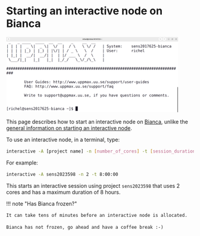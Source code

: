 # Starting an interactive node on Bianca

![](./img/login_bianca_via_terminal_terminal_462_x_202.png)

This page describes how to start an interactive node on [Bianca](bianca.md),
unlike the [general information on starting an interactive node](start_interactive_node.md).

To use an interactive node, in a terminal, type:

```bash
interactive -A [project name] -n [number_of_cores] -t [session_duration]
```

For example:

```bash
interactive -A sens2023598 -n 2 -t 8:00:00
```

This starts an interactive session using project `sens2023598`
that uses 2 cores and has a maximum duration of 8 hours.

!!! note "Has Bianca frozen?"

    It can take tens of minutes before an interactive node is allocated.

    Bianca has not frozen, go ahead and have a coffee break :-)
